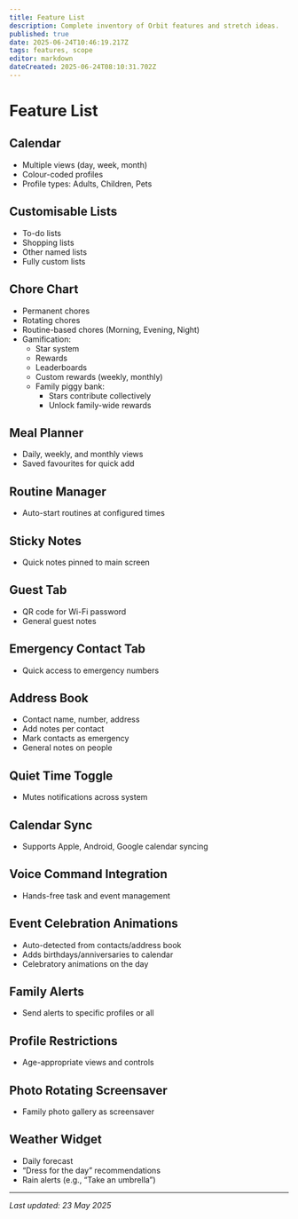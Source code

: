 ```yaml
---
title: Feature List
description: Complete inventory of Orbit features and stretch ideas.
published: true
date: 2025-06-24T10:46:19.217Z
tags: features, scope
editor: markdown
dateCreated: 2025-06-24T08:10:31.702Z
---
```


# Feature List

## Calendar

- Multiple views (day, week, month)
- Colour-coded profiles
- Profile types: Adults, Children, Pets

## Customisable Lists

- To-do lists
- Shopping lists
- Other named lists
- Fully custom lists

## Chore Chart

- Permanent chores
- Rotating chores
- Routine-based chores (Morning, Evening, Night)
- Gamification:
    - Star system
    - Rewards
    - Leaderboards
    - Custom rewards (weekly, monthly)
    - Family piggy bank:
        - Stars contribute collectively
        - Unlock family-wide rewards

## Meal Planner

- Daily, weekly, and monthly views
- Saved favourites for quick add

## Routine Manager

- Auto-start routines at configured times

## Sticky Notes

- Quick notes pinned to main screen

## Guest Tab

- QR code for Wi-Fi password
- General guest notes

## Emergency Contact Tab

- Quick access to emergency numbers

## Address Book

- Contact name, number, address
- Add notes per contact
- Mark contacts as emergency
- General notes on people

## Quiet Time Toggle

- Mutes notifications across system

## Calendar Sync

- Supports Apple, Android, Google calendar syncing

## Voice Command Integration

- Hands-free task and event management

## Event Celebration Animations

- Auto-detected from contacts/address book
- Adds birthdays/anniversaries to calendar
- Celebratory animations on the day

## Family Alerts

- Send alerts to specific profiles or all

## Profile Restrictions

- Age-appropriate views and controls

## Photo Rotating Screensaver

- Family photo gallery as screensaver

## Weather Widget

- Daily forecast
- “Dress for the day” recommendations
- Rain alerts (e.g., “Take an umbrella”)

---

*Last updated: 23 May 2025*